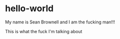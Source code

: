 # hello-world

My name is Sean Brownell and I am the fucking man!!!

This is what the fuck I'm talking about
